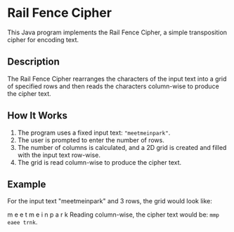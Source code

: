# Rail Fence Cipher

This Java program implements the Rail Fence Cipher, a simple transposition cipher for encoding text.

## Description

The Rail Fence Cipher rearranges the characters of the input text into a grid of specified rows and then reads the characters column-wise to produce the cipher text.

## How It Works

1. The program uses a fixed input text: `"meetmeinpark"`.
2. The user is prompted to enter the number of rows.
3. The number of columns is calculated, and a 2D grid is created and filled with the input text row-wise.
4. The grid is read column-wise to produce the cipher text.

## Example

For the input text "meetmeinpark" and 3 rows, the grid would look like:

m e e t
m e i n
p a r k
Reading column-wise, the cipher text would be: `mmp eaee trnk`.
